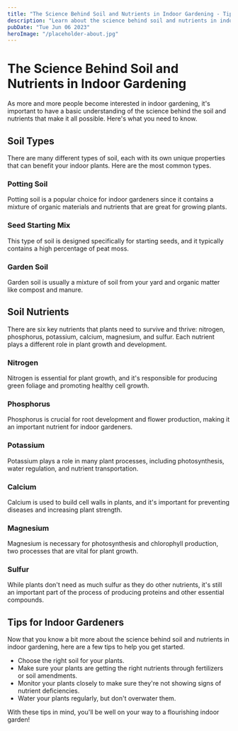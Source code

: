 ```yaml
---
title: "The Science Behind Soil and Nutrients in Indoor Gardening - Tips for Indoor Gardeners"
description: "Learn about the science behind soil and nutrients in indoor gardening, and discover tips for starting your own indoor garden. Read now!"
pubDate: "Tue Jun 06 2023"
heroImage: "/placeholder-about.jpg"
---
```


# The Science Behind Soil and Nutrients in Indoor Gardening

As more and more people become interested in indoor gardening, it&#39;s important to have a basic understanding of the science behind the soil and nutrients that make it all possible. Here&#39;s what you need to know.

## Soil Types

There are many different types of soil, each with its own unique properties that can benefit your indoor plants. Here are the most common types.

### Potting Soil

Potting soil is a popular choice for indoor gardeners since it contains a mixture of organic materials and nutrients that are great for growing plants.

### Seed Starting Mix

This type of soil is designed specifically for starting seeds, and it typically contains a high percentage of peat moss.

### Garden Soil

Garden soil is usually a mixture of soil from your yard and organic matter like compost and manure.

## Soil Nutrients

There are six key nutrients that plants need to survive and thrive: nitrogen, phosphorus, potassium, calcium, magnesium, and sulfur. Each nutrient plays a different role in plant growth and development.

### Nitrogen

Nitrogen is essential for plant growth, and it&#39;s responsible for producing green foliage and promoting healthy cell growth.

### Phosphorus

Phosphorus is crucial for root development and flower production, making it an important nutrient for indoor gardeners.

### Potassium

Potassium plays a role in many plant processes, including photosynthesis, water regulation, and nutrient transportation.

### Calcium

Calcium is used to build cell walls in plants, and it&#39;s important for preventing diseases and increasing plant strength.

### Magnesium

Magnesium is necessary for photosynthesis and chlorophyll production, two processes that are vital for plant growth.

### Sulfur

While plants don&#39;t need as much sulfur as they do other nutrients, it&#39;s still an important part of the process of producing proteins and other essential compounds.

## Tips for Indoor Gardeners

Now that you know a bit more about the science behind soil and nutrients in indoor gardening, here are a few tips to help you get started.

- Choose the right soil for your plants.
- Make sure your plants are getting the right nutrients through fertilizers or soil amendments.
- Monitor your plants closely to make sure they&#39;re not showing signs of nutrient deficiencies.
- Water your plants regularly, but don&#39;t overwater them.

With these tips in mind, you&#39;ll be well on your way to a flourishing indoor garden!